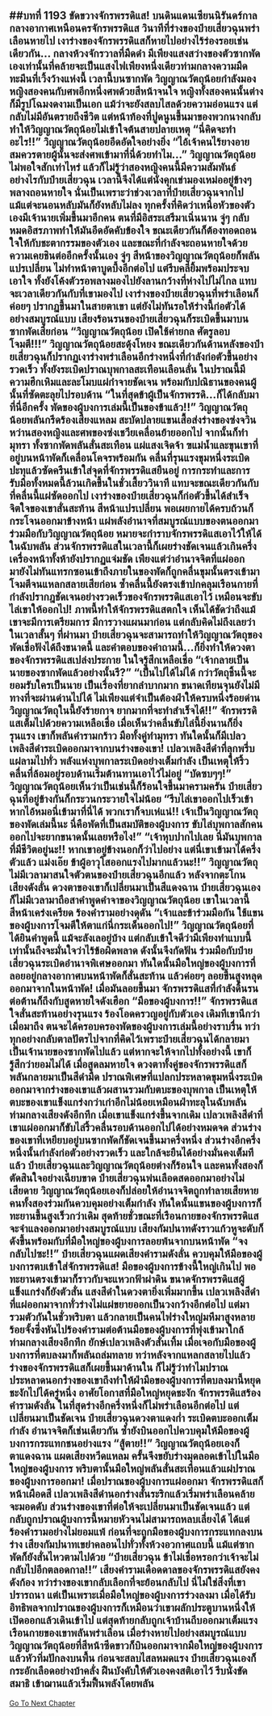 ##บทที่ 1193 ขัดขวางจักรพรรดิแส!
บนดินแดนเซียนนิรันดร์กาล กลางอากาศเหนือนครจักรพรรดิแส วินาทีที่ร่างของป๋ายเสี่ยวฉุนพร่าเลือนหายไป เงาร่างของจักรพรรดิแสก็หายไปอย่างไร้ร่องรอยเช่นเดียวกัน...
กลางห้วงจักรวาลที่มืดดำ มีเพียงแสงสว่างของตัวซากพัดเองเท่านั้นที่คล้ายจะเป็นแสงไฟเพียงหนึ่งเดียวท่ามกลางความมืดทะมึนที่เวิ้งว้างแห่งนี้ เวลานี้บนซากพัด วิญญาณวัตถุน้อยกำลังมองหญิงสองคนกับศพอีกหนึ่งศพด้วยสีหน้าจนใจ
หญิงทั้งสองคนนั้นต่างก็มีรูปโฉมงดงามเป็นเอก แม้ว่าจะยังสลบไสลด้วยความอ่อนแรง แต่กลับไม่มีอันตรายถึงชีวิต แต่หน้าท้องที่ปูดนูนขึ้นมาของพวกนางกลับทำให้วิญญาณวัตถุน้อยไม่เข้าใจต้นสายปลายเหตุ
“นี่คิดจะทำอะไร!!” วิญญาณวัตถุน้อยอึดอัดใจอย่างยิ่ง
“ไอ้เจ้าคนไร้ยางอายสมควรตายผู้นั้นจะส่งศพเข้ามาที่นี่ด้วยทำไม...” วิญญาณวัตถุน้อยไม่พอใจสักเท่าไหร่ แล้วก็ไม่รู้ว่าสองหญิงคนนี้มีความสัมพันธ์อย่างไรกับป๋ายเสี่ยวฉุน เวลานี้จึงได้แต่นั่งคุกเข่ามองเหม่ออยู่ข้างๆ พลางถอนหายใจ
นั่นเป็นเพราะว่าช่วงเวลาที่ป๋ายเสี่ยวฉุนจากไป แม้แต่จะนอนหลับมันก็ยังหลับไม่ลง ทุกครั้งที่คิดว่าเหนือหัวของตัวเองมีเจ้านายเพิ่มขึ้นมาอีกคน ตนที่มีอิสระเสรีมาเนิ่นนาน จู่ๆ กลับหมดอิสรภาพทำให้มันอึดอัดคับข้องใจ ขณะเดียวกันก็ต้องทอดถอนใจให้กับชะตากรรมของตัวเอง
และขณะที่กำลังจะถอนหายใจด้วยความเคยชินต่ออีกครั้งนั้นเอง จู่ๆ สีหน้าของวิญญาณวัตถุน้อยก็พลันแปรเปลี่ยน ไม่ทำหน้าตาบูดบึ้งอีกต่อไป แต่รีบคลี่ยิ้มพร้อมประจบเอาใจ ทั้งยังโค้งตัวรอพลางมองไปยังลานกว้างที่ห่างไปไม่ไกล
แทบจะเวลาเดียวกันกับที่เขามองไป เงาร่างของป๋ายเสี่ยวฉุนที่พร่าเลือนก็ค่อยๆ ปรากฏขึ้นมาในสายตาเขา แต่ยังไม่ทันรอให้ร่างนี้ก่อตัวได้อย่างสมบูรณ์แบบ เสียงร้อนรนของป๋ายเสี่ยวฉุนก็ระเบิดขึ้นมาบนซากพัดเสียก่อน
“วิญญาณวัตถุน้อย เปิดใช้ค่ายกล ศัตรูลอบโจมตี!!!”
วิญญาณวัตถุน้อยสะดุ้งโหยง ขณะเดียวกันด้านหลังของป๋ายเสี่ยวฉุนก็ปรากฏเงาร่างพร่าเลือนอีกร่างหนึ่งที่กำลังก่อตัวขึ้นอย่างรวดเร็ว ทั้งยังระเบิดปราณบุพกาลสะเทือนเลือนลั่น ในปราณนี้มีความฮึกเหิมและละโมบแผ่กำจายชัดเจน พร้อมกับปณิธานของคนผู้นั้นที่ซัดตะลุยไปรอบด้าน
“ในที่สุดข้าผู้เป็นจักรพรรดิ...ก็ได้กลับมาที่นี่อีกครั้ง พัดของผู้บงการเล่มนี้เป็นของข้าแล้ว!!”
วิญญาณวัตถุน้อยพลันกรีดร้องเสียงแหลม สะบัดปลายแขนเสื้อส่งร่างของซ่งจวินหว่านสองหญิงและศพของซ่งเชวียเคลื่อนย้ายออกไป จากนั้นก็ทำมุทรา ทั้งซากพัดพลันสั่นสะเทือน แผ่แสงเจิดจ้า ฃแม่น้ำและขุนเขาที่อยู่บนหน้าพัดก็เคลื่อนโคจรพร้อมกัน คลื่นที่รุนแรงขุมหนึ่งระเบิดปะทุแล้วซัดครืนเข้าใส่จุดที่จักรพรรดิแสยืนอยู่
การกระทำและการรับมือทั้งหมดนี้ล้วนเกิดขึ้นในชั่วเสี้ยววินาที แทบจะขณะเดียวกันกับที่คลื่นนี้แผ่ซัดออกไป เงาร่างของป๋ายเสี่ยวฉุนก็ก่อตัวขึ้นได้สำเร็จ จิตใจของเขาสั่นสะท้าน สีหน้าแปรเปลี่ยน พอเผยกายได้ครบถ้วนก็กระโจนออกมาข้างหน้า แผ่พลังอำนาจที่สมบูรณ์แบบของตนออกมาร่วมมือกับวิญญาณวัตถุน้อย หมายจะกำราบจักรพรรดิแสเอาไว้ให้ได้ในฉับพลัน
ส่วนจักรพรรดิแสในเวลานี้ก็เผยร่างชัดเจนแล้วเกินครึ่ง เครื่องหน้าทั้งห้ายังปรากฏแจ่มชัด เพียงแต่ว่าอำนาจจิตที่แผ่ออกมายังไม่ทันแทรกซอนเข้าถึงภายในของพัดก็ถูกคลื่นขุมนั้นตรงเข้ามาโจมตีจนแหลกสลายเสียก่อน ซ้ำคลื่นนี้ยังตรงเข้าปกคลุมเรือนกายที่กำลังปรากฎชัดเจนอย่างรวดเร็วของจักรพรรดิแสเอาไว้ เหมือนจะขับไล่เขาให้ออกไป!
ภาพนี้ทำให้จักรพรรดิแสตกใจ เห็นได้ชัดว่าถึงแม้เขาจะมีการเตรียมการ มีการวางแผนมาก่อน แต่กลับคิดไม่ถึงเลยว่าในเวลาสั้นๆ ที่ผ่านมา ป๋ายเสี่ยวฉุนจะสามารถทำให้วิญญาณวัตถุของพัดเชื่อฟังได้ถึงขนาดนี้
และคำตอบของคำถามนี้...ก็ยิ่งทำให้ดวงตาของจักรพรรดิแสเปล่งประกาย ในใจรู้สึกเหลือเชื่อ
“เจ้ากลายเป็นนายของซากพัดแล้วอย่างนั้นรึ?”
“เป็นไปได้ไม่ได้ กว่าวัตถุชิ้นนี้จะยอมรับใครเป็นนาย เป็นเรื่องที่ยากลำบากมาก ขนาดเทียนจุนยังไม่มีทางที่จะผ่านด่านไปได้ ไม่เพียงแต่จำเป็นต้องฝ่าให้ครบหนึ่งร้อยด่าน วิญญาณวัตถุในนี้ยังร้ายกาจ ยากมากที่จะทำสำเร็จได้!!” จักรพรรดิแสเต็มไปด้วยความเหลือเชื่อ เมื่อเห็นว่าคลื่นขับไล่นี้ยิ่งนานก็ยิ่งรุนแรง เขาก็พลันคำรามกร้าว มือทั้งคู่ทำมุทรา ทันใดนั้นก็มีเปลวเพลิงสีดำระเบิดออกมาจากบนร่างของเขา!
เปลวเพลิงสีดำที่ลุกพรึ่บแผ่ลามไปทั่ว พลังแห่งบุพกาลระเบิดอย่างเต็มกำลัง เป็นเหตุให้ริ้วคลื่นที่ล้อมอยู่รอบด้านเริ่มต้านทานเอาไว้ไม่อยู่
“บัดซบๆๆ!” วิญญาณวัตถุน้อยเห็นว่าเป็นเช่นนี้ก็ร้อนใจขึ้นมาครามครัน ป๋ายเสี่ยวฉุนที่อยู่ข้างกันก็กระวนกระวายใจไม่น้อย
“รีบไล่เขาออกไปเร็วเข้า หากไอ้หมอนี่เข้ามาที่นี่ได้ พวกเราก็จบเห่แน่!! เจ้าเป็นวิญญาณวัตถุของพัดเล่มนี้นะ นี่คือพัดที่เป็นสมบัติของผู้บงการ ขับไล่บุพกาลสักคนออกไปจะยากขนาดนั้นเลยหรือไง!”
“เจ้าหุบปากไปเลย นี่มันบุพกาลที่มีชีวิตอยู่นะ!! หากเขาอยู่ข้างนอกก็ว่าไปอย่าง แต่นี่เขาเข้ามาได้ครึ่งตัวแล้ว แม่งเอ๊ย ข้าผู้อาวุโสออกแรงไปมากแล้วนะ!!” วิญญาณวัตถุไม่มีเวลามาสนใจตัวตนของป๋ายเสี่ยวฉุนอีกแล้ว หลังจากตะโกนเสียงดังลั่น ดวงตาของเขาก็เปลี่ยนมาเป็นสีแดงฉาน
ป๋ายเสี่ยวฉุนเองก็ไม่มีเวลามาถือสาคำพูดคำจาของวิญญาณวัตถุน้อย เขาในเวลานี้สีหน้าเคร่งเครียด ร้องคำรามอย่างดุดัน
“เจ้าและข้าร่วมมือกัน ใช้แขนของผู้บงการโจมตีให้ตาแก่นี่กระเด็นออกไป!”
วิญญาณวัตถุน้อยที่ได้ยินคำพูดนี้ แม้จะลังเลอยู่บ้าง แต่กลับเข้าใจดีว่ามีเพียงทำแบบนี้เท่านั้นถึงจะมั่นใจว่าไร้ข้อผิดพลาด ดังนั้นจึงกัดฟัน ร่วมมือกับป๋ายเสี่ยวฉุนระเบิดอำนาจพิเศษออกมา ทันใดนั้นมือใหญ่ของผู้บงการที่ลอยอยู่กลางอากาศบนหน้าพัดก็สั่นสะท้าน แล้วค่อยๆ ลอยขึ้นสูงหลุดออกมาจากในหน้าพัด!
เมื่อมันลอยขึ้นมา จักรพรรดิแสที่กำลังดิ้นรนต่อต้านก็ถึงกับสูดหายใจดังเฮือก
“มือของผู้บงการ!!” จักรพรรดิแสใจสั่นสะท้านอย่างรุนแรง ร้องโอดครวญอยู่กับตัวเอง เดิมทีเขานึกว่าเมื่อมาถึง ตนจะได้ครอบครองพัดของผู้บงการเล่มนี้อย่างราบรื่น ทว่าทุกอย่างกลับตาลปัตรไปจากที่คิดไว้เพราะป๋ายเสี่ยวฉุนได้กลายมาเป็นเจ้านายของซากพัดไปแล้ว
แต่หากจะให้จากไปทั้งอย่างนี้ เขาก็รู้สึกว่ายอมไม่ได้ เมื่อสูดลมหายใจ ดวงตาทั้งคู่ของจักรพรรดิแสก็พลันกลายมาเป็นสีดำมืด ปราณพิเศษที่แปลกประหลาดขุมหนึ่งระเบิดออกมาจากร่างของเขาแล้วผสานรวมกับตบะของบุพกาล เป็นเหตุให้ตบะของเขาแข็งแกร่งกว่าเก่าอีกไม่น้อยเหมือนฝ่าทะลุในฉับพลัน
ท่ามกลางเสียงดังอึกทึก เมื่อเขาแข็งแกร่งขึ้นจากเดิม เปลวเพลิงสีดำที่เขาแผ่ออกมาก็ขับไล่ริ้วคลื่นรอบด้านออกไปได้อย่างหมดจด ส่วนร่างของเขาที่เหยียบอยู่บนซากพัดก็ชัดเจนขึ้นมาครึ่งหนึ่ง ส่วนร่างอีกครึ่งหนึ่งนั้นกำลังก่อตัวอย่างรวดเร็ว และใกล้จะยืนได้อย่างมั่นคงเต็มทีแล้ว
ป๋ายเสี่ยวฉุนและวิญญาณวัตถุน้อยต่างก็ร้อนใจ และคนทั้งสองก็ตัดสินใจอย่างเฉียบขาด ป๋ายเสี่ยวฉุนพ่นเลือดสดออกมาอย่างไม่เสียดาย วิญญาณวัตถุน้อยเองก็ปล่อยให้อำนาจจิตถูกทำลายเสียหาย คนทั้งสองร่วมกันควบคุมอย่างเต็มกำลัง ทันใดนั้นแขนของผู้บงการก็ทะยานขึ้นสูงเร็วกว่าเดิม สุดท้ายชั่วขณะที่เรือนกายของจักรพรรดิแสจะจำแลงออกมาอย่างสมบูรณ์แบบ เสียงกัมปนาทดังราวแก้วหูจะดับก็ดังขึ้นพร้อมกับที่มือใหญ่ของผู้บงการลอยพ้นจากบนหน้าพัด
“จงกลับไปซะ!!” ป๋ายเสี่ยวฉุนแผดเสียงคำรามดังลั่น ควบคุมให้มือของผู้บงการตบเข้าใส่จักรพรรดิแส!
มือของผู้บงการข้างนี้ใหญ่เกินไป พอทะยานตรงเข้ามาก็ราวกับจะแหวกฟ้าผ่าดิน ขนาดจักรพรรดิแสผู้แข็งแกร่งก็ยังตัวสั่น แสงสีดำในดวงตายิ่งเพิ่มมากขึ้น เปลวเพลิงสีดำที่แผ่ออกมาจากทั่วร่างไม่แผ่ขยายออกเป็นวงกว้างอีกต่อไป แต่มารวมตัวกันในชั่วพริบตา แล้วกลายเป็นคนไฟร่างใหญ่มหึมาสูงหลายร้อยจั้งซึ่งหันไปร้องคำรามต่อต้านมือของผู้บงการที่พุ่งเข้ามาใกล้
ท่ามกลางเสียงอึกทึก ยักษ์เปลวเพลิงตัวสั่นเทิ้ม เมื่อเจอกับมือของผู้บงการที่ตบลงมาก็พลันถล่มทลาย ทว่าหลังจากแหลกสลายไปแล้ว ร่างของจักรพรรดิแสก็เผยขึ้นมาด้านใน ก็ไม่รู้ว่าทำไมปราณประหลาดนอกร่างของเขาถึงทำให้ฝ่ามือของผู้บงการที่ตบลงมานี้หยุดชะงักไปได้ครู่หนึ่ง
อาศัยโอกาสที่มือใหญ่หยุดชะงัก จักรพรรดิแสร้องคำรามดังลั่น ในที่สุดร่างอีกครึ่งหนึ่งก็ไม่พร่าเลือนอีกต่อไป แต่เปลี่ยนมาเป็นชัดเจน ป๋ายเสี่ยวฉุนดวงตาแดงก่ำ ระเบิดตบะออกเต็มกำลัง อำนาจจิตก็เช่นเดียวกัน ซ้ำยังบินออกไปควบคุมให้มือของผู้บงการกระแทกชนอย่างแรง
“สู้ตาย!!” วิญญาณวัตถุน้อยเองก็ตาแดงฉาน แผดเสียงหวีดแหลม ครั้นจึงขยับร่างมุดลอดเข้าไปในมือใหญ่ของผู้บงการ พริบตานั้นมือใหญ่พลันสั่นสะเทือนแล้วแผ่ปราณของผู้บงการออกมา!
เมื่อปราณของผู้บงการแผ่ออกมา จักรพรรดิแสก็หน้าเผือดสี เปลวเพลิงสีดำนอกร่างสั่นระริกแล้วเริ่มพร่าเลือนคล้ายจะมอดดับ ส่วนร่างของเขาที่ต่อให้จะเปลี่ยนมาเป็นชัดเจนแล้ว แต่กลับถูกปราณผู้บงการนี้หมายหัวจนไม่สามารถหลบเลี่ยงได้ ได้แต่ร้องคำรามอย่างไม่ยอมแพ้ ก่อนที่จะถูกมือของผู้บงการกระแทกลงบนร่าง
เสียงกัมปนาทเขย่าคลอนไปทั่วทั้งห้วงอวกาศแถบนี้ แม้แต่ซากพัดก็ยังสั่นไหวตามไปด้วย
“ป๋ายเสี่ยวฉุน ข้าไม่เชื่อหรอกว่าเจ้าจะไม่กลับไปอีกตลอดกาล!!” เสียงคำรามเดือดดาลของจักรพรรดิแสยังคงดังก้อง ทว่าร่างของเขากลับเลือกที่จะย้อนกลับไป นี่ไม่ใช่สิ่งที่เขาปรารถนา แต่เป็นเพราะเมื่อมือใหญ่ของผู้บงการร่วงลงมา เมื่อได้รับอิทธิพลจากปราณของผู้บงการก็เหมือนว่าเขาผลักประตูบานหนึ่งให้เปิดออกแล้วเดินเข้าไป แต่สุดท้ายกลับถูกเจ้าบ้านถีบออกมาเต็มแรง
เรือนกายของเขาพลันพร่าเลือน เมื่อร่างหายไปอย่างสมบูรณ์แบบ วิญญาณวัตถุน้อยที่สีหน้าซีดขาวก็บินออกมาจากมือใหญ่ของผู้บงการ แล้วหัวทิ่มปักลงบนพื้น ก่อนจะสลบไสลหมดแรง
ป๋ายเสี่ยวฉุนเองก็กระอักเลือดอย่างบ้าคลั่ง ฝืนบังคับให้ตัวเองคงสติเอาไว้ รีบนั่งขัดสมาธิ เข้าฌานแล้วเริ่มฟื้นพลังโดยพลัน
------


[Go To Next Chapter]( ./167.md)